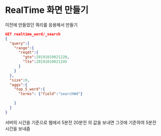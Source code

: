 # RealTime 화면 만들기 



이전에 만들었던 쿼리를 응용해서 만들기

```json
GET realtime_word/_search
{
  "query":{
    "range":{
      "reqdt":{
        "gte":20191019021220,
        "lte":20191019021245
      }
    }
  },
  "size":0,
  "aggs":{
    "top_5_word":{
      "terms": {"field":"searchWd"}
      
    }
  }
}
```

서버의 시간을 기준으로 웹에서 5분전 20분전 의 값을 보내면 그것에 기준하여 5분전 시간을 보내줌 

